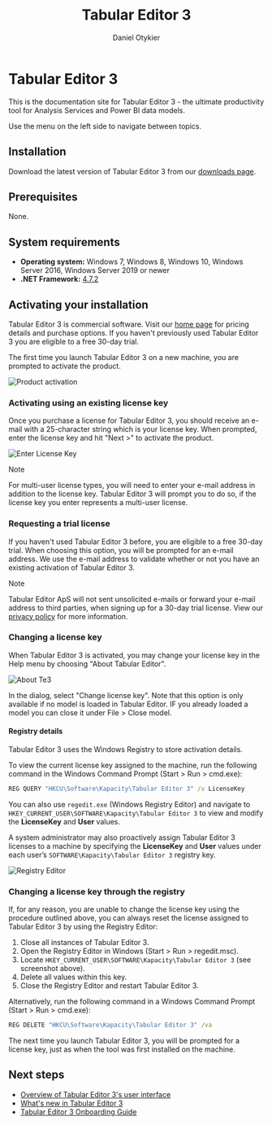 ﻿---
title: Tabular Editor 3
author: Daniel Otykier
---
# Tabular Editor 3

This is the documentation site for Tabular Editor 3 - the ultimate productivity tool for Analysis Services and Power BI data models.

Use the menu on the left side to navigate between topics.

## Installation

Download the latest version of Tabular Editor 3 from our [downloads page](xref:downloads).

## Prerequisites

None.

## System requirements

- **Operating system:** Windows 7, Windows 8, Windows 10, Windows Server 2016, Windows Server 2019 or newer
- **.NET Framework:** [4.7.2](https://dotnet.microsoft.com/download/dotnet-framework)

## Activating your installation

Tabular Editor 3 is commercial software. Visit our [home page](https://tabulareditor.com) for pricing details and purchase options. If you haven't previously used Tabular Editor 3 you are eligible to a free 30-day trial.

The first time you launch Tabular Editor 3 on a new machine, you are prompted to activate the product.

![Product activation](~/content/assets/images/product-activation.png)

### Activating using an existing license key

Once you purchase a license for Tabular Editor 3, you should receive an e-mail with a 25-character string which is your license key. When prompted, enter the license key and hit "Next >" to activate the product.

![Enter License Key](~/content/assets/images/enter-license-key.png)

> [!NOTE]
> For multi-user license types, you will need to enter your e-mail address in addition to the license key. Tabular Editor 3 will prompt you to do so, if the license key you enter represents a multi-user license.

### Requesting a trial license

If you haven't used Tabular Editor 3 before, you are eligible to a free 30-day trial. When choosing this option, you will be prompted for an e-mail address. We use the e-mail address to validate whether or not you have an existing activation of Tabular Editor 3.

> [!NOTE]
> Tabular Editor ApS will not sent unsolicited e-mails or forward your e-mail address to third parties, when signing up for a 30-day trial license. View our [privacy policy](/te3/other/privacy-policy) for more information.

### Changing a license key

When Tabular Editor 3 is activated, you may change your license key in the Help menu by choosing "About Tabular Editor".

![About Te3](~/content/assets/images/about-te3.png)

In the dialog, select "Change license key". Note that this option is only available if no model is loaded in Tabular Editor. IF you already loaded a model you can close it under File > Close model.

#### Registry details

Tabular Editor 3 uses the Windows Registry to store activation details.

To view the current license key assigned to the machine, run the following command in the Windows Command Prompt (Start > Run > cmd.exe):

```cmd
REG QUERY "HKCU\Software\Kapacity\Tabular Editor 3" /v LicenseKey
```

You can also use `regedit.exe` (Windows Registry Editor) and navigate to `HKEY_CURRENT_USER\SOFTWARE\Kapacity\Tabular Editor 3` to view and modify the **LicenseKey** and **User** values.

A system administrator may also proactively assign Tabular Editor 3 licenses to a machine by specifying the **LicenseKey** and **User** values under each user’s `SOFTWARE\Kapacity\Tabular Editor 3` registry key.

![Registry Editor](~/content/assets/images/registry-editor.png)

### Changing a license key through the registry

If, for any reason, you are unable to change the license key using the procedure outlined above, you can always reset the license assigned to Tabular Editor 3 by using the Registry Editor:

1. Close all instances of Tabular Editor 3.  
2. Open the Registry Editor in Windows (Start > Run > regedit.msc).  
3. Locate `HKEY_CURRENT_USER\SOFTWARE\Kapacity\Tabular Editor 3` (see screenshot above).  
4. Delete all values within this key.  
5. Close the Registry Editor and restart Tabular Editor 3.

Alternatively, run the following command in a Windows Command Prompt (Start > Run > cmd.exe):

```cmd
REG DELETE "HKCU\Software\Kapacity\Tabular Editor 3" /va
```

The next time you launch Tabular Editor 3, you will be prompted for a license key, just as when the tool was first installed on the machine.

## Next steps

- [Overview of Tabular Editor 3's user interface](/te3/views/user-interface)
- [What's new in Tabular Editor 3](/te3/whats-new)
- [Tabular Editor 3 Onboarding Guide](xref:onboarding-te3)
